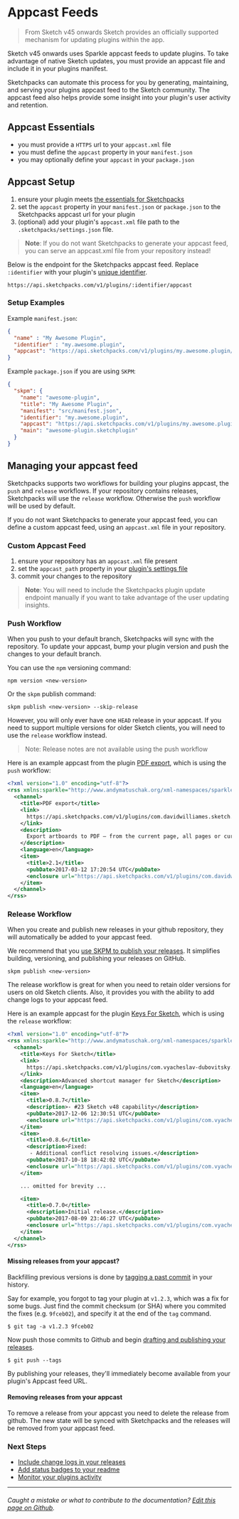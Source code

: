 # Appcast Feeds

> From Sketch v45 onwards Sketch provides an officially supported mechanism for updating plugins within the app.

Sketch v45 onwards uses Sparkle appcast feeds to update plugins. To take advantage
of native Sketch updates, you must provide an appcast file and include it in your
plugins manifest.

Sketchpacks can automate this process for you by generating, maintaining, and
serving your plugins appcast feed to the Sketch community. The appcast feed also
helps provide some insight into your plugin's user activity and retention.

## Appcast Essentials

* you must provide a `HTTPS` url to your `appcast.xml` file
* you must define the `appcast` property in your `manifest.json`
* you may optionally define your `appcast` in your `package.json`

## Appcast Setup

1. ensure your plugin meets [the essentials for Sketchpacks](./essentials.md)
2. set the `appcast` property in your `manifest.json` or `package.json` to the
Sketchpacks appcast url for your plugin
3. (optional) add your plugin's `appcast.xml` file path to the `.sketchpacks/settings.json` file.

> **Note**: If you do not want Sketchpacks to generate your appcast feed,
you can serve an appcast.xml file from your repository instead!

Below is the endpoint for the Sketchpacks appcast feed.  Replace `:identifier` with
your plugin's [unique identifier](./identifiers.md).

```
https://api.sketchpacks.com/v1/plugins/:identifier/appcast
```

### Setup Examples

Example `manifest.json`:

```json
{
  "name" : "My Awesome Plugin",
  "identifier" : "my.awesome.plugin",
  "appcast": "https://api.sketchpacks.com/v1/plugins/my.awesome.plugin/appcast"
}
```

Example `package.json` if you are using `SKPM`:

```json
{
  "skpm": {
    "name": "awesome-plugin",
    "title": "My Awesome Plugin",
    "manifest": "src/manifest.json",
    "identifier": "my.awesome.plugin",
    "appcast": "https://api.sketchpacks.com/v1/plugins/my.awesome.plugin/appcast",
    "main": "awesome-plugin.sketchplugin"
  }
}
```

## Managing your appcast feed

Sketchpacks supports two workflows for building your plugins appcast, the `push` and
`release` workflows. If your repository contains releases, Sketchpacks will use the
`release` workflow.  Otherwise the `push` workflow will be used by default.

If you do not want Sketchpacks to generate your appcast feed, you can define a
custom appcast feed, using an `appcast.xml` file in your repository.

### Custom Appcast Feed

1. ensure your repository has an `appcast.xml` file present
2. set the `appcast_path` property in your [plugin's settings file](./settings.md)
3. commit your changes to the repository

> **Note**: You will need to include the Sketchpacks plugin update endpoint
manually if you want to take advantage of the user updating insights.

### Push Workflow

When you push to your default branch, Sketchpacks will sync with the repository.
To update your appcast, bump your plugin version and push the changes to your
default branch.

You can use the `npm` versioning command:
```
npm version <new-version>
```

Or the `skpm` publish command:
```
skpm publish <new-version> --skip-release
```

However, you will only ever have one `HEAD` release in your appcast.  If you need
to support multiple versions for older Sketch clients, you will need to use the `release`
workflow instead.

> Note: Release notes are not available using the push workflow

Here is an example appcast from the plugin [PDF export](https://sketchpacks.com/DWilliames/PDF-export-sketch-plugin),
which is using the `push` workflow:

```xml
<?xml version="1.0" encoding="utf-8"?>
<rss xmlns:sparkle="http://www.andymatuschak.org/xml-namespaces/sparkle" xmlns:dc="http://purl.org/dc/elements/1.1/" version="2.0">
  <channel>
    <title>PDF export</title>
    <link>
      https://api.sketchpacks.com/v1/plugins/com.davidwilliames.sketch.pdf-export/appcast
    </link>
    <description>
      Export artboards to PDF — from the current page, all pages or current selection
    </description>
    <language>en</language>
    <item>
      <title>2.1</title>
      <pubDate>2017-03-12 17:20:54 UTC</pubDate>
      <enclosure url="https://api.sketchpacks.com/v1/plugins/com.davidwilliames.sketch.pdf-export/download/update/0.0.0?range==2.1" sparkle:version="2.1"/>
    </item>
  </channel>
</rss>
```

### Release Workflow

When you create and publish new releases in your github repository, they will
automatically be added to your appcast feed.

We recommend that you [use SKPM to publish your releases](https://github.com/skpm/skpm#publish-the-plugin-on-the-registry).
It simplifies building, versioning, and publishing your releases on GitHub.

```
skpm publish <new-version>
```

The release workflow is great for when you need to retain older versions for users
on old Sketch clients.  Also, it provides you with the ability to add change logs
to your appcast feed.

Here is an example appcast for the plugin [Keys For Sketch](https://sketchpacks.com/exevil/Keys-For-Sketch),
which is using the `release` workflow:

```xml
<?xml version="1.0" encoding="utf-8"?>
<rss xmlns:sparkle="http://www.andymatuschak.org/xml-namespaces/sparkle" xmlns:dc="http://purl.org/dc/elements/1.1/" version="2.0">
  <channel>
    <title>Keys For Sketch</title>
    <link>
      https://api.sketchpacks.com/v1/plugins/com.vyacheslav-dubovitsky.KeysForSketch/appcast
    </link>
    <description>Advanced shortcut manager for Sketch</description>
    <language>en</language>
    <item>
      <title>0.8.7</title>
      <description>- #23 Sketch v48 capability</description>
      <pubDate>2017-12-06 12:30:51 UTC</pubDate>
      <enclosure url="https://api.sketchpacks.com/v1/plugins/com.vyacheslav-dubovitsky.KeysForSketch/download/update/0.0.0?range==0.8.7" sparkle:version="0.8.7"/>
    </item>
    <item>
      <title>0.8.6</title>
      <description>Fixed:
       - Additional conflict resolving issues.</description>
      <pubDate>2017-10-18 18:42:02 UTC</pubDate>
      <enclosure url="https://api.sketchpacks.com/v1/plugins/com.vyacheslav-dubovitsky.KeysForSketch/download/update/0.0.0?range==0.8.6" sparkle:version="0.8.6"/>
    </item>

    ... omitted for brevity ...

    <item>
      <title>0.7.0</title>
      <description>Initial release.</description>
      <pubDate>2017-08-09 23:46:27 UTC</pubDate>
      <enclosure url="https://api.sketchpacks.com/v1/plugins/com.vyacheslav-dubovitsky.KeysForSketch/download/update/0.0.0?range==0.7.0" sparkle:version="0.7.0"/>
    </item>
  </channel>
</rss>
```

#### Missing releases from your appcast?

Backfilling previous versions is done by [tagging a past commit](https://git-scm.com/book/en/v2/Git-Basics-Tagging#_tagging_later) in your history.

Say for example, you forgot to tag your plugin at `v1.2.3`, which was a fix for some bugs. Just find the commit checksum (or SHA) where you commited the fixes (e.g. `9fceb02`), and specify it at the end of the `tag` command.

```
$ git tag -a v1.2.3 9fceb02
```

Now push those commits to Github and begin [drafting and publishing your releases](https://help.github.com/articles/creating-releases/).

```
$ git push --tags
```

By publishing your releases, they'll immediately become available from your plugin's Appcast feed URL.

#### Removing releases from your appcast

To remove a release from your appcast you need to delete the release from github. The
new state will be synced with Sketchpacks and the releases will be removed from
your appcast feed.

### Next Steps

* [Include change logs in your releases](./releases.md)
* [Add status badges to your readme](./badges.md)
* [Monitor your plugins activity](./../analytics.md)

---

###### Caught a mistake or what to contribute to the documentation? [Edit this page on Github](https://github.com/sketchpacks/docs/blob/master/developers/publishing/appcast.md).
